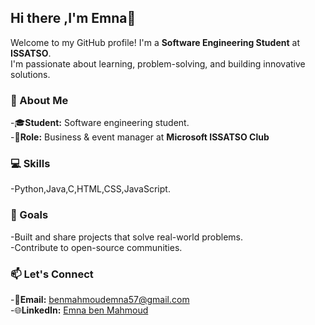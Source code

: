 ## Hi there ,I'm Emna👋

Welcome to my GitHub profile! I'm a **Software Engineering Student** at **ISSATSO**.               
   I'm passionate about learning, problem-solving, and building innovative solutions.

### 🌟 About Me 
-🎓**Student:** Software engineering student.                
-👜**Role:** Business & event manager at **Microsoft ISSATSO Club**

### 💻 Skills
-Python,Java,C,HTML,CSS,JavaScript.

### 🚀 Goals
-Built and share projects that solve real-world problems.               
-Contribute to open-source communities.

### 📫 Let's Connect
-📧**Email:** benmahmoudemna57@gmail.com               
-🌐**LinkedIn:** [Emna ben Mahmoud](https://www.linkedin.com/in/emna-benmahmoud/)
